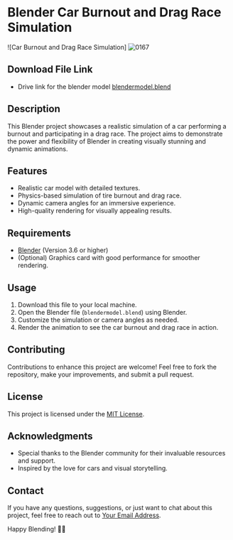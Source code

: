 # Blender Car Burnout and Drag Race Simulation

![Car Burnout and Drag Race Simulation]
![0167](https://github.com/AdnanKhan29/Car-Burnout/assets/102600483/cb4cb02c-4a33-4d33-b042-40905908b91d)

 ## Download File Link

 - Drive link for the blender model [blendermodel.blend](https://drive.google.com/file/d/1Mkppn-lYcBTQRQBdgs8biH_w9SRnPilp/view?usp=drive_link)

## Description

This Blender project showcases a realistic simulation of a car performing a burnout and participating in a drag race. The project aims to demonstrate the power and flexibility of Blender in creating visually stunning and dynamic animations.

## Features

- Realistic car model with detailed textures.
- Physics-based simulation of tire burnout and drag race.
- Dynamic camera angles for an immersive experience.
- High-quality rendering for visually appealing results.

## Requirements

- [Blender](https://www.blender.org/) (Version 3.6 or higher)
- (Optional) Graphics card with good performance for smoother rendering.

## Usage

1. Download this file to your local machine.
2. Open the Blender file (`blendermodel.blend`) using Blender.
3. Customize the simulation or camera angles as needed.
4. Render the animation to see the car burnout and drag race in action.

## Contributing

Contributions to enhance this project are welcome! Feel free to fork the repository, make your improvements, and submit a pull request.


## License

This project is licensed under the [MIT License](LICENSE.md).

## Acknowledgments

- Special thanks to the Blender community for their invaluable resources and support.
- Inspired by the love for cars and visual storytelling.

## Contact

If you have any questions, suggestions, or just want to chat about this project, feel free to reach out to [Your Email Address](mailto:youremail@example.com).

Happy Blending! 🚗💨
